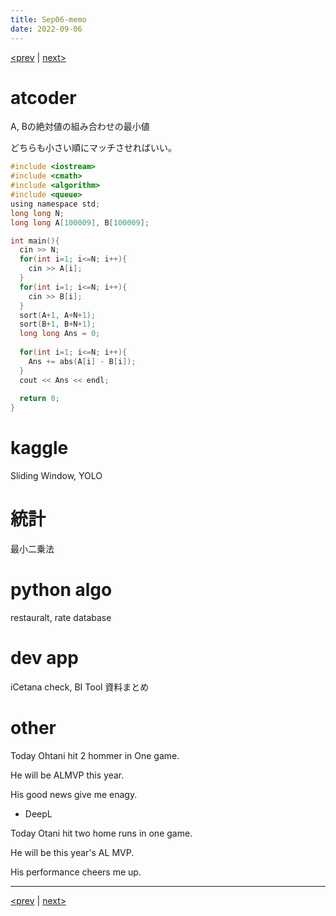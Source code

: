 ```yaml
---
title: Sep06-memo 
date: 2022-09-06 
---
```


[<prev](https://idekworks.github.io/TechnicalMemo/2022/09/05/Sep05.html) | [next>](https://idekworks.github.io/TechnicalMemo/2022/09/07/Sep07.html) 

# atcoder
A, Bの絶対値の組み合わせの最小値

どちらも小さい順にマッチさせればいい。
```c
#include <iostream>
#include <cmath>
#include <algorithm>
#include <queue>
using namespace std;
long long N;
long long A[100009], B[100009];

int main(){
  cin >> N;
  for(int i=1; i<=N; i++){
    cin >> A[i];
  }
  for(int i=1; i<=N; i++){
    cin >> B[i];
  }
  sort(A+1, A+N+1);
  sort(B+1, B+N+1);
  long long Ans = 0;
  
  for(int i=1; i<=N; i++){
    Ans += abs(A[i] - B[i]);
  }
  cout << Ans << endl;
 
  return 0;
}

```

# kaggle
Sliding Window, YOLO

# 統計
最小二乗法

# python algo
restauralt, rate database

# dev app
iCetana check, BI Tool 資料まとめ

# other
Today Ohtani hit 2 hommer in One game.

He will be ALMVP this year.

His good news give me enagy.

- DeepL

Today Otani hit two home runs in one game.

He will be this year's AL MVP.

His performance cheers me up.

***

[<prev](https://idekworks.github.io/TechnicalMemo/2022/09/05/Sep05.html) | [next>](https://idekworks.github.io/TechnicalMemo/2022/09/07/Sep07.html)

